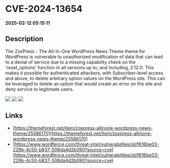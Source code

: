# CVE-2024-13654

**2025-02-12 05:15:11**

## Description
The ZoxPress - The All-In-One WordPress News Theme theme for WordPress is vulnerable to unauthorized modification of data that can lead to a denial of service due to a missing capability check on the 'reset_options' function in all versions up to, and including, 2.12.0. This makes it possible for authenticated attackers, with Subscriber-level access and above, to delete arbitrary option values on the WordPress site. This can be leveraged to delete an option that would create an error on the site and deny service to legitimate users.

![](https://img.shields.io/static/v1?label=Score&message=8.1&color=red)
![](https://img.shields.io/static/v1?label=Severity&message=HIGH&color=red)
![](https://img.shields.io/static/v1?label=CWE&message=Auth&color=green)

## Links
- [https://themeforest.net/item/zoxpress-allinone-wordpress-news-theme/25586170](https://themeforest.net/item/zoxpress-allinone-wordpress-news-theme/25586170)
- [https://www.wordfence.com/threat-intel/vulnerabilities/id/f616be03-229b-4c50-b837-508da4d2b090?source=cve](https://www.wordfence.com/threat-intel/vulnerabilities/id/f616be03-229b-4c50-b837-508da4d2b090?source=cve)
